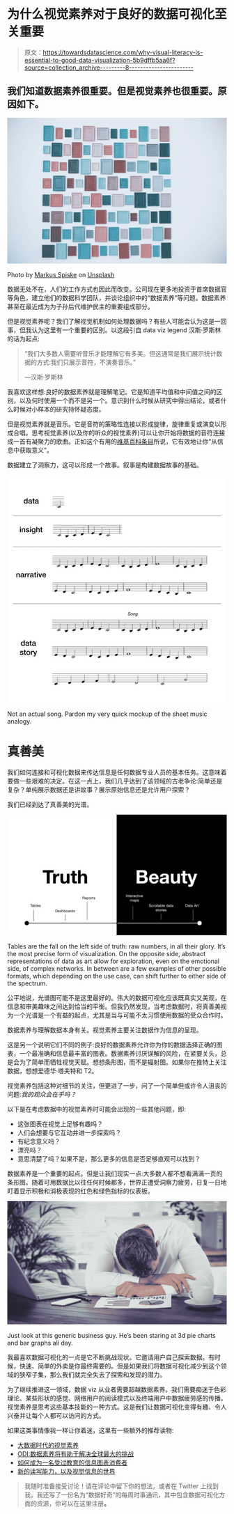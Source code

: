 # 为什么视觉素养对于良好的数据可视化至关重要

> 原文：<https://towardsdatascience.com/why-visual-literacy-is-essential-to-good-data-visualization-5b9dffb5aa6f?source=collection_archive---------8----------------------->

## 我们知道数据素养很重要。但是视觉素养也很重要。原因如下。

![](img/f0183182440e2b75cb511a59f8d640b7.png)

Photo by [Markus Spiske](https://unsplash.com/@markusspiske?utm_source=medium&utm_medium=referral) on [Unsplash](https://unsplash.com?utm_source=medium&utm_medium=referral)

数据无处不在，人们的工作方式也因此而改变。公司现在更多地投资于首席数据官等角色，建立他们的数据科学团队，并谈论组织中的“数据素养”等问题。数据素养甚至在最近成为为子孙后代维护民主的重要组成部分。

但是视觉素养呢？我们了解视觉机制如何处理数据吗？有些人可能会认为这是一回事，但我认为这里有一个重要的区别。以这段引自 data viz legend 汉斯·罗斯林的话为起点:

> “我们大多数人需要听音乐才能理解它有多美。但这通常是我们展示统计数据的方式:我们只展示音符，不演奏音乐。”
> 
> —汉斯·罗斯林

我喜欢这样想:良好的数据素养就是理解笔记。它是知道平均值和中间值之间的区别，以及何时使用一个而不是另一个。意识到什么时候从研究中得出结论，或者什么时候对小样本的研究持怀疑态度。

但是视觉素养就是音乐。它是音符的策略性连接以形成旋律，旋律重复或演变以形成合唱。思考视觉素养(以及你的听众的视觉素养)可以让你开始将数据的音符连接成一首有凝聚力的歌曲。正如这个有用的[维基百科条目](https://en.wikipedia.org/wiki/Visual_literacy)所说，它有效地让你“从信息中获取意义”。

数据建立了洞察力，这可以形成一个故事。叙事是构建数据故事的基础。

![](img/f2210d692e7700622234a7e79c1cf17f.png)

Not an actual song. Pardon my very quick mockup of the sheet music analogy.

# 真善美

我们如何连接和可视化数据来传达信息是任何数据专业人员的基本任务。这意味着要做一些艰难的决定。在这一点上，我们几乎达到了该领域的古老争论:简单还是复杂？单纯展示数据还是讲故事？展示原始信息还是允许用户探索？

我们已经到达了真善美的光谱。

![](img/f90210e6c6a2ebf5a12e1991a23e7101.png)

Tables are the fall on the left side of truth: raw numbers, in all their glory. It’s the most precise form of visualization. On the opposite side, abstract representations of data as art allow for exploration, even on the emotional side, of complex networks. In between are a few examples of other possible formats, which depending on the use case, can shift further to either side of the spectrum.

公平地说，光谱图可能不是这里最好的。伟大的数据可视化应该既真实又美观，在信息和审美趣味之间达到恰当的平衡。但我仍然发现，当考虑数据时，将真善美视为一个光谱是一个有益的起点，尤其是当与可能不太习惯使用数据的受众合作时。

数据素养与理解数据本身有关。视觉素养主要关注数据作为信息的呈现。

这是另一个说明它们不同的例子:良好的数据素养允许你为你的数据选择正确的图表，一个最准确和信息最丰富的图表。数据素养讨厌误解的风险，在紧要关头，总是会为了简单而牺牲视觉天赋。想想条形图，而不是辐射图。如果你在推特上关注数据，想想爱德华·塔夫特和 T2。

视觉素养包括这种对细节的关注，但更进了一步，问了一个简单但或许令人沮丧的问题:*我的观众会在乎吗？*

以下是在考虑数据中的视觉素养时可能会出现的一些其他问题，即:

*   这张图表在视觉上足够有趣吗？
*   人们会想要与它互动并进一步探索吗？
*   有纪念意义吗？
*   漂亮吗？
*   意思清楚了吗？如果不是，那么更多的信息是否足够直观可以找到？

数据素养是一个重要的起点。但是让我们现实一点:大多数人都不想看满满一页的条形图。随着可用数据比以往任何时候都多，世界正遭受洞察力疲劳，日复一日地盯着显示积极和消极表现的红色和绿色指标的仪表板。

![](img/439f0a3703dd2d8650b28d7fc5addd2e.png)

Just look at this generic business guy. He’s been staring at 3d pie charts and bar graphs all day.

我最喜欢数据可视化的一点是它不断挑战现状。它邀请用户自己探索数据。有时候，快速、简单的外卖是你最终需要的。但是如果我们将数据可视化减少到这个领域的狭窄子集，那么我们就完全失去了探索和发现的潜力。

为了继续推进这一领域，数据 viz 从业者需要超越数据素养。我们需要痴迷于色彩理论、某些形状的感觉、网络用户的阅读模式以及终端用户中数据疲劳感的传播。视觉素养是思考这些基本技能的一种方式。这是我们让数据可视化变得有趣、令人兴奋并让每个人都可以访问的方式。

如果这类事情像我一样让你着迷，这里有一些额外的推荐读物:

*   [大数据时代的视觉素养](https://source.opennews.org/articles/visual-literacy-age-data/)
*   [ODI:数据素养将有助于解决全球最大的挑战](https://www.telegraph.co.uk/technology/news/10414071/ODI-data-literacy-will-help-solve-worlds-biggest-challenges.html)
*   [如何成为一名受过教育的信息图表消费者](https://www.brainpickings.org/2013/10/08/best-american-infographics-david-byrne/)
*   [新的读写能力，以及视觉信息的世界](http://www.conradiator.com/downloads/pdf/literacies4eigvil_ct2003.pdf)

> 我随时准备接受讨论！请在评论中留下你的想法，或者在 Twitter 上找到我。我还写了一份名为“数据好奇”的每周时事通讯，其中包含数据可视化方面的资源，你可以在这里注册[](https://mailchi.mp/7029eac7f34a/data-curious-signup)**。**